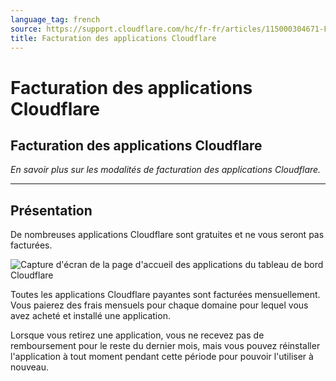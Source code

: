 ```yaml
---
language_tag: french
source: https://support.cloudflare.com/hc/fr-fr/articles/115000304671-Facturation-des-applications-Cloudflare
title: Facturation des applications Cloudflare
---
```


# Facturation des applications Cloudflare

## Facturation des applications Cloudflare

_En savoir plus sur les modalités de facturation des applications Cloudflare._

___

## Présentation

De nombreuses applications Cloudflare sont gratuites et ne vous seront pas facturées.

![Capture d'écran de la page d'accueil des applications du tableau de bord Cloudflare](/support/static/hc-dash-apps_main_page.png)

Toutes les applications Cloudflare payantes sont facturées mensuellement. Vous paierez des frais mensuels pour chaque domaine pour lequel vous avez acheté et installé une application.

Lorsque vous retirez une application, vous ne recevez pas de remboursement pour le reste du dernier mois, mais vous pouvez réinstaller l'application à tout moment pendant cette période pour pouvoir l'utiliser à nouveau.
